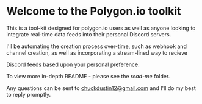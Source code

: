 # Welcome to the Polygon.io toolkit

This is a tool-kit designed for polygon.io users as well as anyone looking to integrate real-time data feeds into their personal Discord servers.

I'll be automating the creation process over-time, such as webhook and channel creation, as well as incorporating a stream-lined way to recieve

Discord feeds based upon your personal preference.


To view more in-depth README - please see the *read-me* folder.


Any questions can be sent to chuckdustin12@gmail.com and I'll do my best to reply promptly.


